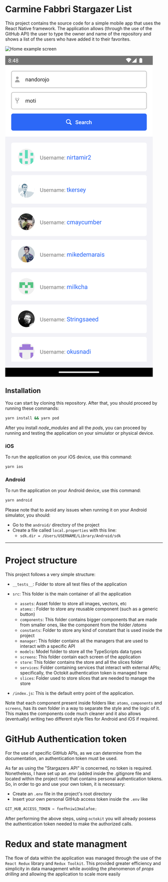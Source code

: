 # Carmine Fabbri Stargazer List

This project contains the source code for a simple mobile app that uses the React Native framework.
The application allows (through the use of the GitHub API) the user to type the owner and name of the repository and shows a list of the users who have added it to their favorites.

![Home example screen]('./screenshots/home.png)

![Search example screen](./screenshots/search.png)

## Installation

You can start by cloning this repository.
After that, you should proceed by running these commands:

```bash
yarn install && yarn pod
```

After you install _node_modules_ and all the _pods_, you can proceed by running and testing the application on your simulator or physical device.

### iOS

To run the application on your iOS device, use this command:

```bash
yarn ios
```

### Android

To run the application on your Android device, use this command:

```bash
yarn android
```

Please note that to avoid any issues when running it on your Android simulator, you should:

-   Go to the `android/` directory of the project
-   Create a file called `local.properties` with this line:
    -   `sdk.dir = /Users/USERNAME/Library/Android/sdk`

---

# Project structure

This project follows a very simple structure:

-   `__tests__`: Folder to store all test files of the application

-   `src`: This folder is the main container of all the application

    -   `assets`: Asset folder to store all images, vectors, etc
    -   `atoms`: : Folder to store any reusable component (such as a generic button)
    -   `components`: This folder contains bigger components that are made from smaller ones, like the component from the folder _/atoms_
    -   `constants`: Folder to store any kind of constant that is used inside the project
    -   `manager`: This folder contains all the managers that are used to interact with a specific API
    -   `models`: Model folder to store all the TypeScripts data types
    -   `screens`: This folder contain each screen of the application
    -   `store`: This folder contains the store and all the slices folder
    -   `services`: Folder containing services that interact with external APIs; specifically, the Octokit authentication token is managed here
    -   `slices`: Folder used to store slices that are needed to manage the store

-   `/index.js`: This is the default entry point of the application.

Note that each component present inside folders like: `atoms`, `components` and `screens`, has its own folder in a way to separate the style and the logic of it.
This makes the components code much cleaner and it also allows (eventually) writing two different style files for Android and iOS if required.

# GitHub Authentication token

For the use of specific GitHub APIs, as we can determine from the documentation, an authentication token must be used.

As far as using the "Stargazers API" is concerned, no token is required.
Nonetheless, I have set up an .env (added inside the .gitignore file and located within the project root) that contains personal authentication tokens.
So, in order to go and use your own token, it is necessary:

-   Create an `.env` file in the project's root directory
-   Insert your own personal GitHub access token inside the `.env` like

```javascript
GIT_HUB_ACCESS_TOKEN = foefhniw13malafoe;
```

After performing the above steps, using `octokit` you will already possess the authentication token needed to make the authorized calls.

# Redux and state managment

The flow of data within the application was managed through the use of the `React Redux` library and `Redux Toolkit`.
This provided greater efficiency and simplicity in data management while avoiding the phenomenon of _props drilling_ and allowing the application to scale more easily
